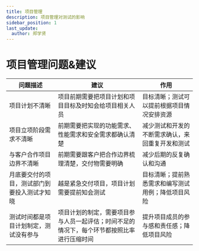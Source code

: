 ```yaml
---
title: 项目管理
description: 项目管理对测试的影响
sidebar_position: 1
last_update:
  author: 郑学贤
---
```

# 项目管理问题&建议

| <center>问题描述</center> | <center>建议</center> | <center>作用</center> |
| ----- | ----- | ----- |
| 项目计划不清晰 | 项目前期需要把项目计划和项目目标及时知会给项目相关人员 | 目标清晰；测试可以提前根据项目情况安排资源 |
| 项目立项阶段需求不清晰 | 前期需要把实现的功能需求、性能需求和安全需求都确认清楚 | 减少测试和开发的不断需求确认，来回重复开发和测试 |
| 与客户合作项目边界不清晰 | 前期需要跟客户把合作边界梳理清楚，交付物需要明确 | 减少后期的反复确认和沟通 |
| 月底要交付的项目，测试部门到要投入测试才知晓 | 越是紧急交付项目，项目计划需要提前知会测试 | 目标清晰；提前熟悉需求和编写测试用例；降低项目风险 |
| 测试时间都是项目计划制定，测试没有参与 | 项目计划的制定，需要项目参与人员一起评估；时间不足的情况下，每个环节都按照比率进行压缩时间 | 提升项目成员的参与感和责任感；降低项目风险 |